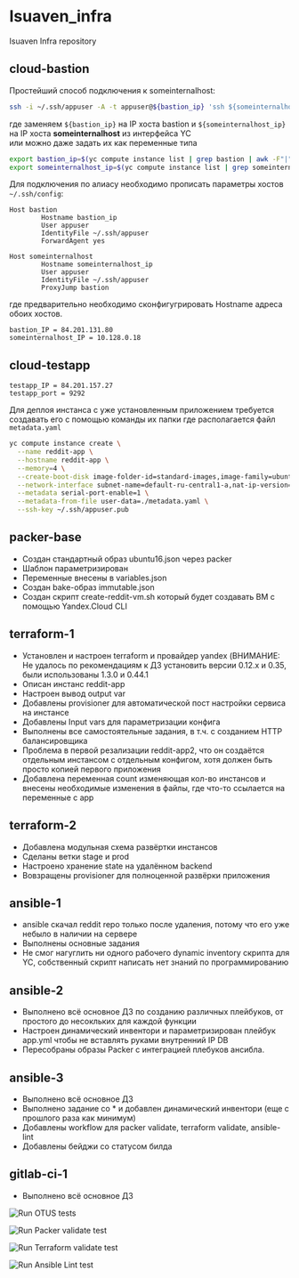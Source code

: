 # Isuaven_infra
Isuaven Infra repository

## cloud-bastion
Простейший способ подключения к someinternalhost:
```bash
ssh -i ~/.ssh/appuser -A -t appuser@${bastion_ip} 'ssh ${someinternalhost_ip}'
```
где заменяем `${bastion_ip}` на IP хоста bastion и `${someinternalhost_ip}` на IP хоста __someinternalhost__ из интерфейса YC \
или можно даже задать их как переменные типа
```bash
export bastion_ip=$(yc compute instance list | grep bastion | awk -F"|" '{print $6}' | tr -d ' ')
export someinternalhost_ip=$(yc compute instance list | grep someinternalhost | awk -F"|" '{print $7}' | tr -d ' ')
```
Для подключения по алиасу необходимо прописать параметры хостов `~/.ssh/config`:
```
Host bastion
        Hostname bastion_ip
        User appuser
        IdentityFile ~/.ssh/appuser
        ForwardAgent yes

Host someinternalhost
        Hostname someinternalhost_ip
        User appuser
        IdentityFile ~/.ssh/appuser
        ProxyJump bastion
```
где предварительно необходимо сконфигугрировать Hostname адреса обоих хостов.
```
bastion_IP = 84.201.131.80
someinternalhost_IP = 10.128.0.18
```
## cloud-testapp
```
testapp_IP = 84.201.157.27
testapp_port = 9292
```
Для деплоя инстанса с уже установленным приложением требуется создавать его с помощью команды их папки где располагается файл `metadata.yaml`
```bash
yc compute instance create \
  --name reddit-app \
  --hostname reddit-app \
  --memory=4 \
  --create-boot-disk image-folder-id=standard-images,image-family=ubuntu-1604-lts,size=10GB \
  --network-interface subnet-name=default-ru-central1-a,nat-ip-version=ipv4 \
  --metadata serial-port-enable=1 \
  --metadata-from-file user-data=./metadata.yaml \
  --ssh-key ~/.ssh/appuser.pub
```

## packer-base
- Создан стандартный образ ubuntu16.json через packer
- Шаблон параметризирован
- Переменные внесены в variables.json
- Создан bake-образ immutable.json
- Создан скрипт create-reddit-vm.sh который будет создавать ВМ с помощью Yandex.Cloud CLI

## terraform-1
- Установлен и настроен terraform и провайдер yandex (ВНИМАНИЕ: Не удалось по рекомендациям к ДЗ установить версии 0.12.х и 0.35, были использованы 1.3.0 и 0.44.1
- Описан инстанс reddit-app
- Настроен вывод output var
- Добавлены provisioner для автоматической пост настройки сервиса на инстансе
- Добавлены Input vars для параметризации конфига
- Выполнены все самостоятельные задания, в т.ч. с созданием HTTP балансировщика
- Проблема в первой резализации reddit-app2, что он создаётся отдельным инстансом с отдельным конфигом, хотя должен быть просто копией первого приложения
- Добавлена переменная count изменяющая кол-во инстансов и внесены необходимые изменения в файлы, где что-то ссылается на переменные с app

## terraform-2
- Добавлена модульная схема развёртки инстансов
- Сделаны ветки stage и prod
- Настроено хранение state на удалённом backend
- Вовзращены provisioner для полноценной развёрки приложения

## ansible-1
- ansible скачал reddit repo только после удаления, потому что его уже небыло в наличии на сервере
- Выполнены основные задания
- Не смог нагуглить ни одного рабочего dynamic inventory скрипта для YC, собственный скрипт написать нет знаний по программированию

## ansible-2
- Выполнено всё основное ДЗ по созданию различных плейбуков, от простого до несокльких для каждой функции
- Настроен динамический инвентори и параметризирован плейбук app.yml чтобы не вставлять руками внутренний IP DB
- Пересобраны образы Packer с интеграцией плебуков ансибла.

## ansible-3
- Выполнено всё основное ДЗ 
- Выполнено задание со * и добавлен динамический инвентори (еще с прошлого раза как минимум)
- Добавлены workflow для packer validate, terraform validate, ansible-lint
- Добавлены бейджи со статусом билда

## gitlab-ci-1
- Выполнено всё основное ДЗ

![Run OTUS tests](https://github.com/Otus-DevOps-2022-11/Isuaven_infra/actions/workflows/run-tests.yml/badge.svg)

![Run Packer validate test](https://github.com/Otus-DevOps-2022-11/Isuaven_infra/actions/workflows/packer_validate.yml/badge.svg)

![Run Terraform validate test](https://github.com/Otus-DevOps-2022-11/Isuaven_infra/actions/workflows/terraform_validate.yml/badge.svg)

![Run Ansible Lint test](https://github.com/Otus-DevOps-2022-11/Isuaven_infra/actions/workflows/ansible_lint.yml/badge.svg)
